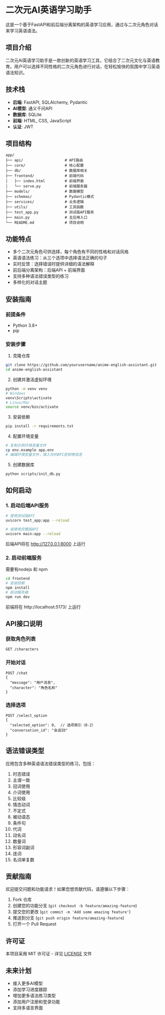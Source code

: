 # 二次元AI英语学习助手

这是一个基于FastAPI和前后端分离架构的英语学习应用，通过与二次元角色对话来学习英语语法。

## 项目介绍

二次元AI英语学习助手是一款创新的英语学习工具，它结合了二次元文化与英语教育。用户可以选择不同性格的二次元角色进行对话，在轻松愉快的氛围中学习英语语法知识。

## 技术栈

- **后端**: FastAPI, SQLAlchemy, Pydantic
- **AI模型**: 通义千问API
- **数据库**: SQLite
- **前端**: HTML, CSS, JavaScript
- **认证**: JWT

## 项目结构

```
app/
├── api/                   # API路由
├── core/                  # 核心配置
├── db/                    # 数据库相关
├── frontend/              # 前端代码
│   ├── index.html         # 前端界面
│   └── serve.py           # 前端服务器
├── models/                # 数据模型
├── schemas/               # Pydantic模式
├── services/              # 业务逻辑
├── utils/                 # 工具函数
├── test_app.py            # 测试版API服务
├── main.py                # 主应用入口
└── README.md              # 项目说明
```

## 功能特点

- 多个二次元角色可供选择，每个角色有不同的性格和对话风格
- 英语语法练习：从三个选项中选择语法正确的句子
- 实时反馈：选择错误时提供详细的语法解释
- 前后端分离架构：后端API + 前端界面
- 支持多种语法错误类型的练习
- 多样化的对话主题

## 安装指南

### 前提条件

- Python 3.8+
- pip

### 安装步骤

1. 克隆仓库
```bash
git clone https://github.com/yourusername/anime-english-assistant.git
cd anime-english-assistant
```

2. 创建并激活虚拟环境
```bash
python -m venv venv
# Windows
venv\Scripts\activate
# Linux/Mac
source venv/bin/activate
```

3. 安装依赖
```bash
pip install -r requirements.txt
```

4. 配置环境变量
```bash
# 复制示例环境变量文件
cp env.example app.env
# 编辑环境变量文件，填入你的API密钥等信息
```

5. 创建数据库
```bash
python scripts/init_db.py
```

## 如何启动

### 1. 启动后端API服务

```bash
# 使用测试版API
uvicorn test_app:app --reload

# 或使用完整版API
uvicorn main:app --reload
```

后端API将在 http://127.0.0.1:8000 上运行

### 2. 启动前端服务

需要有nodejs 和 npm
``` bash
cd frontend
# 安装依赖
npm install
# 启动服务器
npm run dev 
```


前端将在 http://localhost:5173/ 上运行

## API接口说明

### 获取角色列表

```
GET /characters
```

### 开始对话

```
POST /chat
{
  "message": "用户消息",
  "character": "角色名称"
}
```

### 选择选项

```
POST /select_option
{
  "selected_option": 0,  // 选项索引（0-2）
  "conversation_id": "会话ID"
}
```

## 语法错误类型

应用包含多种英语语法错误类型的练习，包括：

1. 时态错误
2. 主谓一致
3. 冠词使用
4. 介词使用
5. 比较级
6. 情态动词
7. 不定式
8. 被动语态
9. 条件句
10. 代词
11. 动名词
12. 数量词
13. 形容词副词
14. 连词
15. 名词单复数

## 贡献指南

欢迎提交问题和功能请求！如果您想贡献代码，请遵循以下步骤：

1. Fork 仓库
2. 创建您的功能分支 (`git checkout -b feature/amazing-feature`)
3. 提交您的更改 (`git commit -m 'Add some amazing feature'`)
4. 推送到分支 (`git push origin feature/amazing-feature`)
5. 打开一个 Pull Request

## 许可证

本项目采用 MIT 许可证 - 详见 [LICENSE](LICENSE) 文件

## 未来计划

- 接入更多AI模型
- 添加学习进度跟踪
- 增加更多语法练习类型
- 添加用户注册和登录功能
- 支持多语言界面 